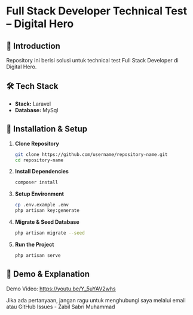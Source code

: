 # Full Stack Developer Technical Test – Digital Hero  

## 🚀 Introduction  
Repository ini berisi solusi untuk technical test Full Stack Developer di Digital Hero.  

## 🛠️ Tech Stack  
- **Stack:** Laravel
- **Database:** MySql

## 📌 Installation & Setup  

1. **Clone Repository**  
   ```bash
   git clone https://github.com/username/repository-name.git
   cd repository-name
2. **Install Dependencies**
   ```bash
   composer install
3. **Setup Environment**
   ```bash
   cp .env.example .env
   php artisan key:generate
4. **Migrate & Seed Database**
   ```bash
   php artisan migrate --seed
5. **Run the Project**
   ```bash
   php artisan serve

## 🎥 Demo & Explanation
Demo Video: https://youtu.be/Y_5uYAV2whs

Jika ada pertanyaan, jangan ragu untuk menghubungi saya melalui email atau GitHub Issues - Zabil Sabri Muhammad

